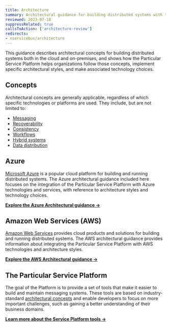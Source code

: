 ```yaml
---
title: Architecture
summary: Architectural guidance for building distributed systems with the Particular Service Platform both in the cloud and on-premises.
reviewed: 2023-07-18
suppressRelated: true
callsToAction: ['architecture-review']
redirects:
- nservicebus/architecture
---
```


This guidance describes architectural concepts for building distributed systems both in the cloud and on-premises, and shows how the Particular Service Platform helps organizations follow those concepts, implement specific architectural styles, and make associated technology choices.

## Concepts

Architectural concepts are generally applicable, regardless of which specific technologies or platforms are used. They include, but are not limited to:

- [Messaging](/architecture/messaging.md)
- [Recoverability](/architecture/recoverability.md)
- [Consistency](/architecture/consistency.md)
- [Workflows](/architecture/workflows.md)
- [Hybrid systems](/architecture/hybrid-systems.md)
- [Data distribution](/architecture/data-distribution.md)

## Azure

[Microsoft Azure](https://azure.microsoft.com/) is a popular cloud platform for building and running distributed systems. The Azure architectural guidance included here focuses on the integration of the Particular Service Platform with Azure technologies and services, with reference to architecture styles and technology choices.

[**Explore the Azure Architectural guidance →**](/architecture/azure/)

## Amazon Web Services (AWS)
[Amazon Web Services](https://aws.amazon.com/) provides cloud products and solutions for building and running distributed systems. The AWS architectural guidance provides information about integrating the Particular Service Platform with AWS technologies and architecture styles.

[**Explore the AWS Architectural guidance →**](/architecture/aws/)

## The Particular Service Platform

The goal of the Platform is to provide a set of tools that make it easier to build and maintain messaging systems. These tools are based on industry-standard [architectural concepts](#concepts) and enable developers to focus on more important challenges, such as gaining a better understanding of their business domains.

[**Learn more about the Service Platform tools →**](/platform/)
